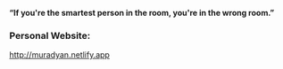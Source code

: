 **“If you're the smartest person in the room, you're in the wrong room.”**

### Personal Website:

http://muradyan.netlify.app
